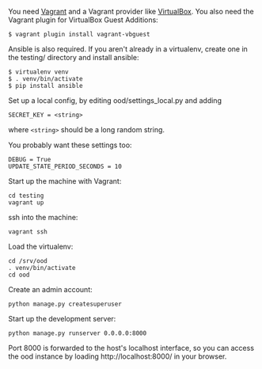 You need [Vagrant][] and a Vagrant provider like [VirtualBox][].  You
also need the Vagrant plugin for VirtualBox Guest Additions:

    $ vagrant plugin install vagrant-vbguest

Ansible is also required.  If you aren't already in a virtualenv,
create one in the testing/ directory and install ansible:

    $ virtualenv venv
    $ . venv/bin/activate
    $ pip install ansible

Set up a local config, by editing ood/settings_local.py and adding

    SECRET_KEY = <string>

where `<string>` should be a long random string.

You probably want these settings too:

    DEBUG = True
    UPDATE_STATE_PERIOD_SECONDS = 10

Start up the machine with Vagrant:

    cd testing
    vagrant up

ssh into the machine:

    vagrant ssh

Load the virtualenv:

    cd /srv/ood
    . venv/bin/activate
    cd ood

Create an admin account:

    python manage.py createsuperuser

Start up the development server:

    python manage.py runserver 0.0.0.0:8000

Port 8000 is forwarded to the host's localhost interface, so you can
access the ood instance by loading http://localhost:8000/ in your
browser.

[Vagrant]: https://www.vagrantup.com/
[VirtualBox]: https://www.virtualbox.org/
